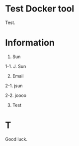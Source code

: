 # Test Docker tool

Test.

# Information

1. Sun

1-1. J. Sun

2. Email

2-1. jsun

2-2. joooo

3. Test

# T

Good luck.
